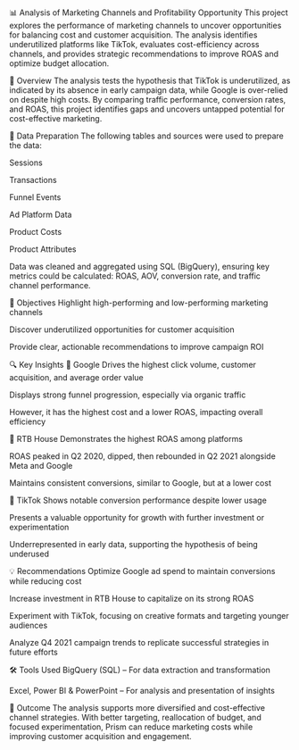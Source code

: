 📊 Analysis of Marketing Channels and Profitability Opportunity 
This project explores the performance of marketing channels to uncover opportunities for balancing cost and customer acquisition. The analysis identifies underutilized platforms like TikTok, evaluates cost-efficiency across channels, and provides strategic recommendations to improve ROAS and optimize budget allocation.

📁 Overview
The analysis tests the hypothesis that TikTok is underutilized, as indicated by its absence in early campaign data, while Google is over-relied on despite high costs. By comparing traffic performance, conversion rates, and ROAS, this project identifies gaps and uncovers untapped potential for cost-effective marketing.

🧮 Data Preparation
The following tables and sources were used to prepare the data:

Sessions

Transactions

Funnel Events

Ad Platform Data

Product Costs

Product Attributes

Data was cleaned and aggregated using SQL (BigQuery), ensuring key metrics could be calculated: ROAS, AOV, conversion rate, and traffic channel performance.

🎯 Objectives
Highlight high-performing and low-performing marketing channels

Discover underutilized opportunities for customer acquisition

Provide clear, actionable recommendations to improve campaign ROI

🔍 Key Insights
🔹 Google
Drives the highest click volume, customer acquisition, and average order value

Displays strong funnel progression, especially via organic traffic

However, it has the highest cost and a lower ROAS, impacting overall efficiency

🔹 RTB House
Demonstrates the highest ROAS among platforms

ROAS peaked in Q2 2020, dipped, then rebounded in Q2 2021 alongside Meta and Google

Maintains consistent conversions, similar to Google, but at a lower cost

🔹 TikTok
Shows notable conversion performance despite lower usage

Presents a valuable opportunity for growth with further investment or experimentation

Underrepresented in early data, supporting the hypothesis of being underused

💡 Recommendations
Optimize Google ad spend to maintain conversions while reducing cost

Increase investment in RTB House to capitalize on its strong ROAS

Experiment with TikTok, focusing on creative formats and targeting younger audiences

Analyze Q4 2021 campaign trends to replicate successful strategies in future efforts

🛠️ Tools Used
BigQuery (SQL) – For data extraction and transformation

Excel, Power BI & PowerPoint – For analysis and presentation of insights

📌 Outcome
The analysis supports more diversified and cost-effective channel strategies. With better targeting, reallocation of budget, and focused experimentation, Prism can reduce marketing costs while improving customer acquisition and engagement.


